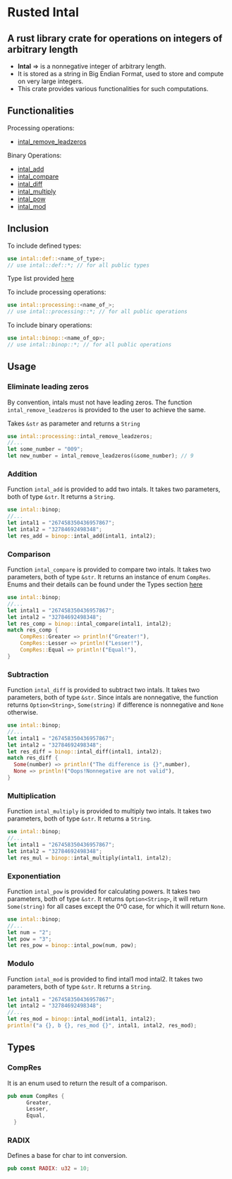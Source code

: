 # Rusted Intal
## A rust library crate for operations on integers of arbitrary length

- **Intal** => is a nonnegative integer of arbitrary length.
- It is stored as a string in Big Endian Format, used to store and compute on very large integers.
- This crate provides various functionalities for such computations.

## Functionalities

Processing operations:
  - [intal_remove_leadzeros](#Eliminate-leading-zeros)

Binary Operations:
  - [intal_add](#Addition)
  - [intal_compare](#Comparison)
  - [intal_diff](#Subtraction)
  - [intal_multiply](#Multiplication)
  - [intal_pow](#Exponentiation)
  - [intal_mod](#Modulo)

## Inclusion

To include defined types:
```rust
use intal::def::<name_of_type>;
// use intal::def::*; // for all public types
```
Type list provided [here](#Types)

To include processing operations:
```rust
use intal::processing::<name_of_>;
// use intal::processing::*; // for all public operations
```

To include binary operations:
```rust
use intal::binop::<name_of_op>;
// use intal::binop::*; // for all public operations
```

## Usage

### Eliminate leading zeros

By convention, intals must not have leading zeros. The function ```intal_remove_leadzeros``` is provided to the user to achieve the same.

Takes ```&str``` as parameter and returns a ```String```

```rust
use intal::processing::intal_remove_leadzeros;
//...
let some_number = "009";
let new_number = intal_remove_leadzeros(&some_number); // 9
```

### Addition

Function ```intal_add``` is provided to add two intals. It takes two parameters, both of type ```&str```. It returns a ```String```.

```rust
use intal::binop;
//...
let intal1 = "267458350436957867";
let intal2 = "32784692498348";
let res_add = binop::intal_add(intal1, intal2);
```

### Comparison

Function ```intal_compare``` is provided to compare two intals. It takes two parameters, both of type ```&str```. It returns an instance of enum ```CompRes```. Enums and their details can be found under the Types section [here](#Types)

```rust
use intal::binop;
//...
let intal1 = "267458350436957867";
let intal2 = "32784692498348";
let res_comp = binop::intal_compare(intal1, intal2);
match res_comp {
    CompRes::Greater => println!("Greater!"),
    CompRes::Lesser => println!("Lesser!"),
    CompRes::Equal => println!("Equal!"),
}
```

### Subtraction

Function ```intal_diff``` is provided to subtract two intals. It takes two parameters, both of type ```&str```. Since intals are nonnegative, the function returns ```Option<String>```, ```Some(string)``` if difference is nonnegative and  ```None``` otherwise.

```rust
use intal::binop;
//...
let intal1 = "267458350436957867";
let intal2 = "32784692498348";
let res_diff = binop::intal_diff(intal1, intal2);
match res_diff {
  Some(number) => println!("The difference is {}",number),
  None => println!("Oops!Nonnegative are not valid"),
}
```
### Multiplication

Function ```intal_multiply``` is provided to multiply two intals. It takes two parameters, both of type ```&str```. It returns a ```String```.

```rust
use intal::binop;
//...
let intal1 = "267458350436957867";
let intal2 = "32784692498348";
let res_mul = binop::intal_multiply(intal1, intal2);
```

### Exponentiation

Function ```intal_pow``` is provided for calculating powers. It takes two parameters, both of type ```&str```. It returns ```Option<String>```, it will return ```Some(string)``` for all cases except the 0^0 case, for which it will return ```None```.

```rust
use intal::binop;
//...
let num = "2";
let pow = "3";
let res_pow = binop::intal_pow(num, pow);
```
### Modulo

Function ```intal_mod``` is provided to find intal1 mod intal2. It takes two parameters, both of type ```&str```. It returns a ```String```.

```rust
let intal1 = "267458350436957867";
let intal2 = "32784692498348";
//...
let res_mod = binop::intal_mod(intal1, intal2);
println!("a {}, b {}, res_mod {}", intal1, intal2, res_mod);
```

## Types

### CompRes
It is an enum used to return the result of a comparison.
```rust
pub enum CompRes {
      Greater,
      Lesser,
      Equal,
  }
```

### RADIX
Defines a base for char to int conversion.
```rust
pub const RADIX: u32 = 10;
```
